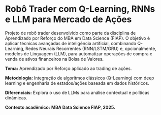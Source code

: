# Robô Trader com Q-Learning, RNNs e LLM para Mercado de Ações

Projeto de robô trader desenvolvido como parte da disciplina de Aprendizado por Reforço do MBA em Data Science (FIAP).
O objetivo é aplicar técnicas avançadas de inteligência artificial, combinando Q-Learning, Redes Neurais Recorrentes (RNN/LSTM/GRU) e, opcionalmente, modelos de Linguagem (LLM), para automatizar operações de compra e venda de ativos financeiros na Bolsa de Valores.

**Tema:** Aprendizado por Reforço aplicado ao trading de ações.

**Metodologia:** Integração de algoritmos clássicos (Q-Learning) com deep learning e engenharia de estados/ações baseada em dados históricos.

**Diferenciais:** Explora o uso de LLMs para análise contextual e políticas dinâmicas.

**Contexto acadêmico:** **MBA Data Science FIAP, 2025.**
